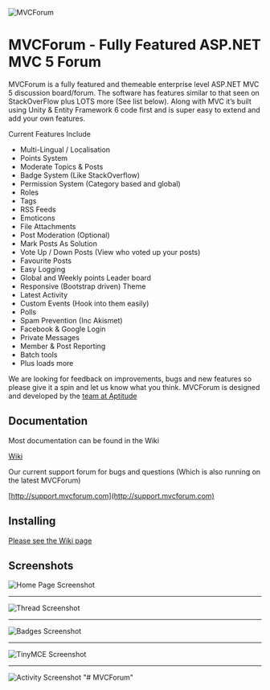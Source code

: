 ![MVCForum](http://support.mvcforum.com/installer/content/images/logo.png)

MVCForum - Fully Featured ASP.NET MVC 5 Forum
========

MVCForum is a fully featured and themeable enterprise level ASP.NET MVC 5 discussion board/forum. The software has features similar to that seen on StackOverFlow plus LOTS more (See list below). Along with MVC it’s built using Unity & Entity Framework 6 code first and is super easy to extend and add your own features.

Current Features Include

- Multi-Lingual / Localisation
- Points System
- Moderate Topics & Posts
- Badge System (Like StackOverflow)
- Permission System (Category based and global)
- Roles
- Tags
- RSS Feeds
- Emoticons
- File Attachments
- Post Moderation (Optional)
- Mark Posts As Solution
- Vote Up / Down Posts (View who voted up your posts)
- Favourite Posts
- Easy Logging
- Global and Weekly points Leader board
- Responsive (Bootstrap driven) Theme
- Latest Activity
- Custom Events (Hook into them easily)
- Polls
- Spam Prevention (Inc Akismet)
- Facebook & Google Login
- Private Messages
- Member & Post Reporting 
- Batch tools
- Plus loads more

We are looking for feedback on improvements, bugs and new features so please give it a spin and let us know what you think. MVCForum is designed and developed by the [team at Aptitude](https://www.aptitude.co.uk)

## Documentation ##

Most documentation can be found in the Wiki

[Wiki](https://github.com/leen3o/mvcforum/wiki)

Our current support forum for bugs and questions (Which is also running on the latest MVCForum)

[http://support.mvcforum.com](http://support.mvcforum.com)

## Installing ##

[Please see the Wiki page](https://github.com/leen3o/mvcforum/wiki/Installing)

## Screenshots ##

![Home Page Screenshot](http://www.mvcforum.com/img/screens/homepage.png)

----------

![Thread Screenshot](http://www.mvcforum.com/img/screens/thread.png)

----------

![Badges Screenshot](http://www.mvcforum.com/img/screens/badges.png)

----------

![TinyMCE Screenshot](http://www.mvcforum.com/img/screens/tinymce.png)

----------

![Activity Screenshot](http://www.mvcforum.com/img/screens/activity.png)
"# MVCForum" 
